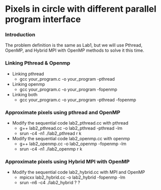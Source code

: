 # Pixels in circle with different parallel program interface

### Introduction

The problem definition is the same as Lab1, but we will use Pthread, OpenMP, and Hybrid MPI with OpenMP methods to solve it this time.

### Linking Pthread & Openmp

- Linking pthread
    - gcc your_program.c -o your_program -pthread
- Linking openmp
    - gcc your_program.c -o your_program -fopenmp
- Linking both
    - gcc your_program.c -o your_program -pthread -fopenmp

### Approximate pixels using pthread and OpenMP

- Modify the sequential code lab2_pthread.cc with pthread
    - g++ lab2_pthread.cc -o lab2_pthread -pthread -lm 
    - srun -c4 -n1 ./lab2_pthread r k
- Modify the sequential code lab2_openmp.cc with openmp
    - g++ lab2_openmp.cc -o lab2_openmp -fopenmp -lm 
    - srun -c4 -n1 ./lab2_openmp r k

### Approximate pixels using Hybrid MPI with OpenMP

- Modify the sequential code lab2_hybrid.cc with MPI and OpenMP
    - mpicxx lab2_hybrid.cc -o lab2_hybrid -fopenmp -lm 
    - srun -n6 -c4 ./lab2_hybrid ? ?




